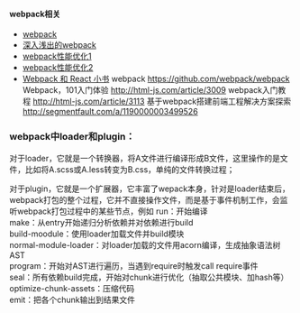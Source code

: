 <h4>webpack相关</h4>

- [webpack](http://webpack.github.io/)
- [深入浅出的webpack](http://webpack.wuhaolin.cn/)
- [webpack性能优化1](https://zhuanlan.zhihu.com/p/27710902)
- [webpack性能优化2](https://zhuanlan.zhihu.com/p/26710831?refer=ElemeFE)
- [Webpack 和 React 小书](https://fakefish.github.io/react-webpack-cookbook)
webpack	https://github.com/webpack/webpack
Webpack，101入门体验	http://html-js.com/article/3009
webpack入门教程	http://html-js.com/article/3113
基于webpack搭建前端工程解决方案探索	http://segmentfault.com/a/1190000003499526

### webpack中loader和plugin：
对于loader，它就是一个转换器，将A文件进行编译形成B文件，这里操作的是文件，比如将A.scss或A.less转变为B.css，单纯的文件转换过程；  

对于plugin，它就是一个扩展器，它丰富了wepack本身，针对是loader结束后，webpack打包的整个过程，它并不直接操作文件，而是基于事件机制工作，会监听webpack打包过程中的某些节点，例如
run：开始编译  
make：从entry开始递归分析依赖并对依赖进行build  
build-moodule：使用loader加载文件并build模块  
normal-module-loader：对loader加载的文件用acorn编译，生成抽象语法树AST  
program：开始对AST进行遍历，当遇到require时触发call require事件  
seal：所有依赖build完成，开始对chunk进行优化（抽取公共模块、加hash等）  
optimize-chunk-assets：压缩代码  
emit：把各个chunk输出到结果文件  
